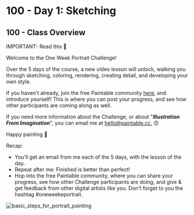 # 100 - Day 1: Sketching

## 100 - Class Overview

IMPORTANT- Read this 🙌

Welcome to the One Week Portrait Challenge!

Over the 5 days of the course, a new video lesson will unlock, walking you through sketching, coloring, rendering, creating detail, and developing your own style.

If you haven't already, join the free Paintable community [here](https://www.facebook.com/groups/paintable/), and introduce yourself! This is where you can post your progress, and see how other participants are coming along as well.

If you need more information about the Challenge, or about "***Illustration From Imagination***", you can email me at [hello@paintable.cc.](mailto:hello@paintable.cc) 😊

Happy painting 🎉

Recap:

- You'll get an email from me each of the 5 days, with the lesson of the day.
- Repeat after me: Finished is better than perfect!
- Hop into the free Paintable community, where you can share your progress, see how other Challenge participants are doing, and give & get feedback from other digital artists like you. Don't forget to you the hashtag #oneweekeportrait.

![basic_steps_for_portrait_painting](https://user-images.githubusercontent.com/12828104/129559852-4850a188-5860-4375-854c-4b03d08131e2.png)
